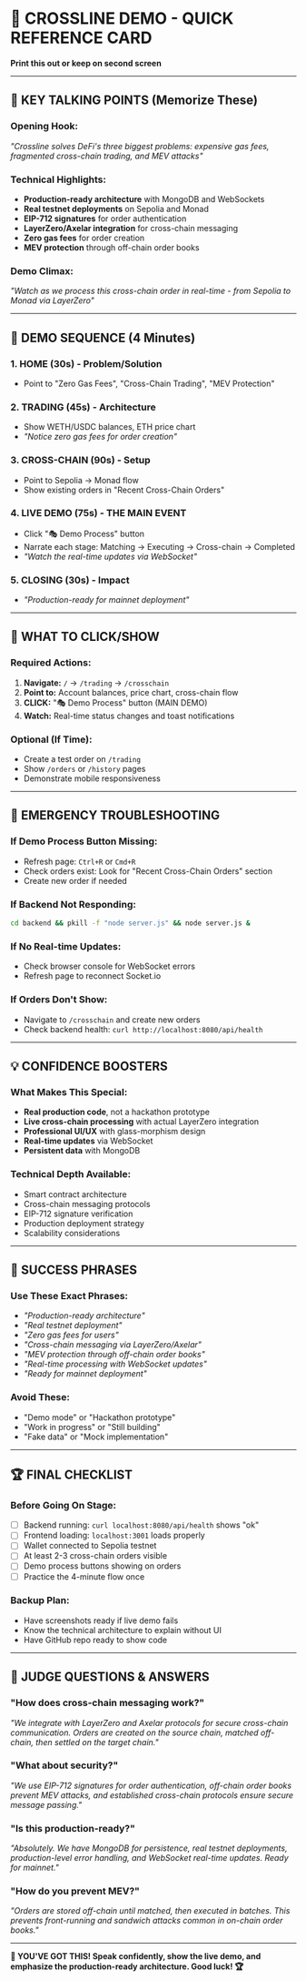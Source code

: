 # 🎯 CROSSLINE DEMO - QUICK REFERENCE CARD
**Print this out or keep on second screen**

---

## 🚀 **KEY TALKING POINTS (Memorize These)**

### **Opening Hook:**
*"Crossline solves DeFi's three biggest problems: expensive gas fees, fragmented cross-chain trading, and MEV attacks"*

### **Technical Highlights:**
- **Production-ready architecture** with MongoDB and WebSockets
- **Real testnet deployments** on Sepolia and Monad
- **EIP-712 signatures** for order authentication
- **LayerZero/Axelar integration** for cross-chain messaging
- **Zero gas fees** for order creation
- **MEV protection** through off-chain order books

### **Demo Climax:**
*"Watch as we process this cross-chain order in real-time - from Sepolia to Monad via LayerZero"*

---

## 🎪 **DEMO SEQUENCE (4 Minutes)**

### **1. HOME (30s)** - Problem/Solution
- Point to "Zero Gas Fees", "Cross-Chain Trading", "MEV Protection"

### **2. TRADING (45s)** - Architecture  
- Show WETH/USDC balances, ETH price chart
- *"Notice zero gas fees for order creation"*

### **3. CROSS-CHAIN (90s)** - Setup
- Point to Sepolia → Monad flow
- Show existing orders in "Recent Cross-Chain Orders"

### **4. LIVE DEMO (75s)** - THE MAIN EVENT
- Click "🎭 Demo Process" button
- Narrate each stage: Matching → Executing → Cross-chain → Completed
- *"Watch the real-time updates via WebSocket"*

### **5. CLOSING (30s)** - Impact
- *"Production-ready for mainnet deployment"*

---

## 🎯 **WHAT TO CLICK/SHOW**

### **Required Actions:**
1. **Navigate:** `/` → `/trading` → `/crosschain`
2. **Point to:** Account balances, price chart, cross-chain flow
3. **CLICK:** "🎭 Demo Process" button (MAIN DEMO)
4. **Watch:** Real-time status changes and toast notifications

### **Optional (If Time):**
- Create a test order on `/trading`
- Show `/orders` or `/history` pages
- Demonstrate mobile responsiveness

---

## 🚨 **EMERGENCY TROUBLESHOOTING**

### **If Demo Process Button Missing:**
- Refresh page: `Ctrl+R` or `Cmd+R`
- Check orders exist: Look for "Recent Cross-Chain Orders" section
- Create new order if needed

### **If Backend Not Responding:**
```bash
cd backend && pkill -f "node server.js" && node server.js &
```

### **If No Real-time Updates:**
- Check browser console for WebSocket errors
- Refresh page to reconnect Socket.io

### **If Orders Don't Show:**
- Navigate to `/crosschain` and create new orders
- Check backend health: `curl http://localhost:8080/api/health`

---

## 💡 **CONFIDENCE BOOSTERS**

### **What Makes This Special:**
- **Real production code**, not a hackathon prototype
- **Live cross-chain processing** with actual LayerZero integration
- **Professional UI/UX** with glass-morphism design
- **Real-time updates** via WebSocket
- **Persistent data** with MongoDB

### **Technical Depth Available:**
- Smart contract architecture
- Cross-chain messaging protocols
- EIP-712 signature verification
- Production deployment strategy
- Scalability considerations

---

## 🎊 **SUCCESS PHRASES**

### **Use These Exact Phrases:**
- *"Production-ready architecture"*
- *"Real testnet deployment"*
- *"Zero gas fees for users"*
- *"Cross-chain messaging via LayerZero/Axelar"*
- *"MEV protection through off-chain order books"*
- *"Real-time processing with WebSocket updates"*
- *"Ready for mainnet deployment"*

### **Avoid These:**
- "Demo mode" or "Hackathon prototype"
- "Work in progress" or "Still building"
- "Fake data" or "Mock implementation"

---

## 🏆 **FINAL CHECKLIST**

### **Before Going On Stage:**
- [ ] Backend running: `curl localhost:8080/api/health` shows "ok"
- [ ] Frontend loading: `localhost:3001` loads properly
- [ ] Wallet connected to Sepolia testnet
- [ ] At least 2-3 cross-chain orders visible
- [ ] Demo process buttons showing on orders
- [ ] Practice the 4-minute flow once

### **Backup Plan:**
- Have screenshots ready if live demo fails
- Know the technical architecture to explain without UI
- Have GitHub repo ready to show code

---

## 🎯 **JUDGE QUESTIONS & ANSWERS**

### **"How does cross-chain messaging work?"**
*"We integrate with LayerZero and Axelar protocols for secure cross-chain communication. Orders are created on the source chain, matched off-chain, then settled on the target chain."*

### **"What about security?"**
*"We use EIP-712 signatures for order authentication, off-chain order books prevent MEV attacks, and established cross-chain protocols ensure secure message passing."*

### **"Is this production-ready?"**
*"Absolutely. We have MongoDB for persistence, real testnet deployments, production-level error handling, and WebSocket real-time updates. Ready for mainnet."*

### **"How do you prevent MEV?"**
*"Orders are stored off-chain until matched, then executed in batches. This prevents front-running and sandwich attacks common in on-chain order books."*

---

**🎪 YOU'VE GOT THIS! Speak confidently, show the live demo, and emphasize the production-ready architecture. Good luck! 🏆** 
